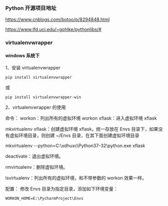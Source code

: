 ### Python 开源项目地址

https://www.cnblogs.com/botoo/p/8294848.html

https://www.lfd.uci.edu/~gohlke/pythonlibs/#


### virtualenvwrapper 

#### windows 系统下

1、安装 virtualenvwrapper
```angularjs
pip install virtualenvwrapper
```
或
```angularjs
pip install virtualenvwrapper-win
```
2、virtualenvwrapper 的使用

命令：
workon：列出所有的虚拟环境
workon xflask：进入虚拟环境 xflask

mkvirtualenv xflask：创建虚拟环境 xflask，统一存放在 Envs 目录下，如果没有虚拟环境目录，则创建 ~/Envs 目录，在其下面创建虚拟环境目录

mkvirtualenv --python=C:\xdhuxc\Python37-32\python.exe xflask

deactivate：退出虚拟环境。

rmvirtualenv：删除虚拟环境。

lsvirtualenv：列出所有的虚拟环境，和不带参数的 workon 效果一样。

配置：
修改 Envs 目录为指定目录，添加如下环境变量：
```angularjs
WORKON_HOME=E:\PycharmProject\Envs
```


